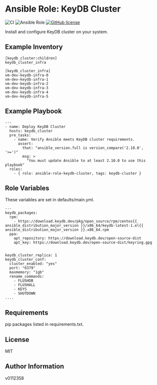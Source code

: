 
Ansible Role: KeyDB Cluster
=========

![CI](https://github.com/v0112358/ansible-role-keydb-cluster/actions/workflows/main.yml/badge.svg) ![Ansible Role](https://img.shields.io/ansible/role/d/55902) [![GitHub license](https://img.shields.io/github/license/v0112358/ansible-role-keydb-cluster)](https://github.com/v0112358/ansible-role-keydb-cluster/blob/master/LICENSE.md)

Install and configure KeyDB cluster on your system.

Example Inventory
------------
```
[keydb_cluster:children]
keydb_cluster_infra

[keydb_cluster_infra]
vm-dev-keydb-infra-0
vm-dev-keydb-infra-1
vm-dev-keydb-infra-2
vm-dev-keydb-infra-3
vm-dev-keydb-infra-4
vm-dev-keydb-infra-5
```
Example Playbook
------------

```
---
- name: Deploy KeyDB Cluster
  hosts: keydb_cluster
  pre_tasks:
    - name: Verify Ansible meets KeyDB cluster requirements.
      assert:
        that: "ansible_version.full is version_compare('2.10.0', '>=')"
        msg: >
          "You must update Ansible to at least 2.10.0 to use this playbook"
  roles:
    - { role: ansible-role-keydb-cluster, tags: keydb-cluster }
```

Role Variables
--------------

These variables are set in defaults/main.yml.
```
---
keydb_packages:
  rpm: 
    - https://download.keydb.dev/pkg/open_source/rpm/centos{{ ansible_distribution_major_version }}/x86_64/keydb-latest-1.el{{ ansible_distribution_major_version }}.x86_64.rpm
  ppa:
    apt_repository: https://download.keydb.dev/open-source-dist
    apt_key: https://download.keydb.dev/open-source-dist/keyring.gpg


keydb_cluster_replica: 1
keydb_cluster_conf:
  cluster_enabled: "yes"
  port: "6379"
  maxmemory: "1gb"
  rename_commands:
    - FLUSHDB
    - FLUSHALL
    - KEYS
    - SHUTDOWN
....
```

Requirements
------------

pip packages listed in requirements.txt.

License
-------

MIT

Author Information
------------------
v0112358